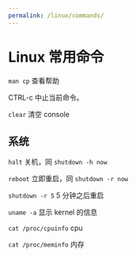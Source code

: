 ```yaml
---
permalink: /linux/commands/
---
```


# Linux 常用命令

`man cp`
查看帮助

CTRL-c
中止当前命令。

`clear`
清空 console



## 系统

`halt`
关机，同 `shutdown -h now`

`reboot`
立即重启，同 `shutdown -r now`

`shutdown -r 5`
5 分钟之后重启

`uname -a`
显示 kernel 的信息

`cat /proc/cpuinfo`
cpu

`cat /proc/meminfo`
内存
